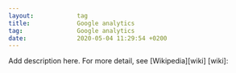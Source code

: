 ```yaml
---
layout:            tag
title:             Google analytics
tag:               Google analytics
date:              2020-05-04 11:29:54 +0200
---
```

Add description here.
For more detail, see [Wikipedia][wiki]
[wiki]:
